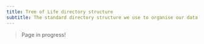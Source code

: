 ```yaml
---
title: Tree of Life directory structure
subtitle: The standard directory structure we use to organise our data
---
```


> Page in progress!

